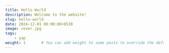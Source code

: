 ```yaml
---
title: Hello World
description: Welcome to the website!
slug: hello-world
date: 2024-12-01 00:00:00+0530
image: cover.jpg
tags:
    - yap
weight: 1       # You can add weight to some posts to override the default sorting (date descending)
---
```


